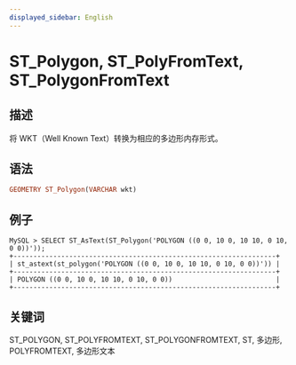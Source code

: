 ```yaml
---
displayed_sidebar: English
---
```


# ST_Polygon, ST_PolyFromText, ST_PolygonFromText

## 描述

将 WKT（Well Known Text）转换为相应的多边形内存形式。

## 语法

```Haskell
GEOMETRY ST_Polygon(VARCHAR wkt)
```

## 例子

```Plain Text
MySQL > SELECT ST_AsText(ST_Polygon('POLYGON ((0 0, 10 0, 10 10, 0 10, 0 0))'));
+------------------------------------------------------------------+
| st_astext(st_polygon('POLYGON ((0 0, 10 0, 10 10, 0 10, 0 0))')) |
+------------------------------------------------------------------+
| POLYGON ((0 0, 10 0, 10 10, 0 10, 0 0))                          |
+------------------------------------------------------------------+
```

## 关键词

ST_POLYGON, ST_POLYFROMTEXT, ST_POLYGONFROMTEXT, ST, 多边形, POLYFROMTEXT, 多边形文本